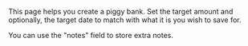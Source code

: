 This page helps you create a piggy bank. Set the target amount and optionally, the target date to match with what it is you wish to save for.

You can use the "notes" field to store extra notes.

